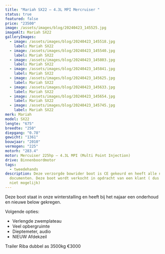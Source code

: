 ```yaml
---
title: "Mariah SX22 – 4.3L MPI Mercruiser "
status: true
featured: false
price: "23500"
image: /assets/images/blog/20240423_145525.jpg
imageAlt: Mariah SX22
galleryImages:
  - image: /assets/images/blog/20240423_145518.jpg
    label: Mariah SX22
  - image: /assets/images/blog/20240423_145540.jpg
    label: Mariah SX22
  - image: /assets/images/blog/20240423_145803.jpg
    label: Mariah SX22
  - image: /assets/images/blog/20240423_145841.jpg
    label: Mariah SX22
  - image: /assets/images/blog/20240423_145625.jpg
    label: Mariah SX22
  - image: /assets/images/blog/20240423_145633.jpg
    label: Mariah SX22
  - image: /assets/images/blog/20240423_145654.jpg
    label: Mariah SX22
  - image: /assets/images/blog/20240423_145745.jpg
    label: Mariah SX22
merk: Mariah
model: SX22
lengte: "675"
breedte: "250"
diepgang: "0.78"
gewicht: "1361"
bouwjaar: "2010"
vermogen: "225"
motorh: "283.4"
motor: Mercuiser 225hp – 4.3L MPI (Multi Point Injection)
drive: Binnenboordmotor
tags:
  - tweedehands
description: Deze verzorgde bowrider boot is CE gekeurd en heeft alle nodige
  documenten. Deze boot wordt verkocht in opdracht van een klant ( dus overname
  niet mogelijk)
---
```

Deze boot staat in onze winterstalling en heeft bij het najaar een onderhoud en nieuwe below gekregen.

Volgende opties:

* Verlengde zwemplateau
* Veel opbergruimte
* Dieptemeter, audio
* NIEUW Afdekzeil



Trailer Riba dubbel as 3500kg €3000

